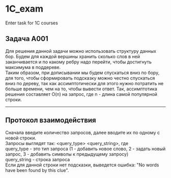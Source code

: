 # 1C_exam
Enter task for 1C courses

## Задача А001
 Для решения данной задачи можно использовать структуру данных бор. Будем для каждой вершины хранить
сколько слов в ней заканчивается и по какому ребру надо перейти, чтобы достигнуть максимума в поддереве.<br/>
 Таким образом, при дописывании мы будем спускаться вниз по бору, для того, чтобы сформировать
подсказку можно честно спускаться вниз по дереву, так как ассимптотически для этого нужно потратить
не больше времени, чем на то, чтобы вывести ответ. Так, ассимптотика решения составляет O(n) на запрос, где n - длина самой популярной строки.

-----------------------
## Протокол взаимодействия
Сначала введите количество запросов, далее вводите  их по одному с новой строки.<br/>
Запросы выглядят так: <query_type> <query_string>, где <br/>
query_type - это тип запроса (1 - добавить новое слово, 2 - задать новый запрос, 
 3 - добавить символы к предыдущему запросу) <br/>
query_string - строка запроса <br/>
Если для данной строки нет подсказки, выведется ошибка: "No words have been found by this clue".

